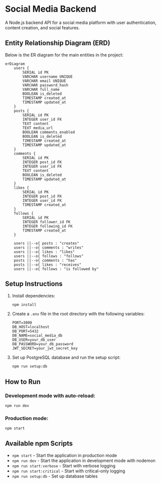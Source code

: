 # Social Media Backend

A Node.js backend API for a social media platform with user authentication, content creation, and social features.

## Entity Relationship Diagram (ERD)

Below is the ER diagram for the main entities in the project:

```mermaid
erDiagram
    users {
        SERIAL id PK
        VARCHAR username UNIQUE
        VARCHAR email UNIQUE
        VARCHAR password_hash
        VARCHAR full_name
        BOOLEAN is_deleted
        TIMESTAMP created_at
        TIMESTAMP updated_at
    }
    posts {
        SERIAL id PK
        INTEGER user_id FK
        TEXT content
        TEXT media_url
        BOOLEAN comments_enabled
        BOOLEAN is_deleted
        TIMESTAMP created_at
        TIMESTAMP updated_at
    }
    comments {
        SERIAL id PK
        INTEGER post_id FK
        INTEGER user_id FK
        TEXT content
        BOOLEAN is_deleted
        TIMESTAMP updated_at
    }
    likes {
        SERIAL id PK
        INTEGER post_id FK
        INTEGER user_id FK
        TIMESTAMP created_at
    }
    follows {
        SERIAL id PK
        INTEGER follower_id FK
        INTEGER following_id FK
        TIMESTAMP created_at
    }

    users ||--o{ posts : "creates"
    users ||--o{ comments : "writes"
    users ||--o{ likes : "likes"
    users ||--o{ follows : "follows"
    posts ||--o{ comments : "has"
    posts ||--o{ likes : "receives"
    users ||--o{ follows : "is followed by"
```

## Setup Instructions

1. Install dependencies:

    ```bash
    npm install
    ```

2. Create a `.env` file in the root directory with the following variables:

    ```
    PORT=3000
    DB_HOST=localhost
    DB_PORT=5432
    DB_NAME=social_media_db
    DB_USER=your_db_user
    DB_PASSWORD=your_db_password
    JWT_SECRET=your_jwt_secret_key
    ```

3. Set up PostgreSQL database and run the setup script:
    ```bash
    npm run setup:db
    ```

## How to Run

### Development mode with auto-reload:

```bash
npm run dev
```

### Production mode:

```bash
npm start
```

## Available npm Scripts

-   `npm start` - Start the application in production mode
-   `npm run dev` - Start the application in development mode with nodemon
-   `npm run start:verbose` - Start with verbose logging
-   `npm run start:critical` - Start with critical-only logging
-   `npm run setup:db` - Set up database tables
